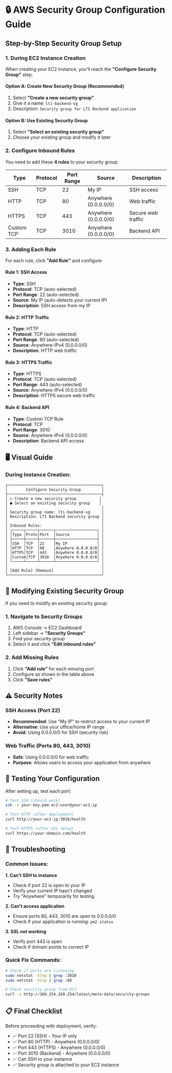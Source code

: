 # 🔒 AWS Security Group Configuration Guide

## Step-by-Step Security Group Setup

### 1. During EC2 Instance Creation

When creating your EC2 instance, you'll reach the **"Configure Security Group"** step:

#### Option A: Create New Security Group (Recommended)
1. Select **"Create a new security group"**
2. Give it a name: `lti-backend-sg`
3. Description: `Security group for LTI Backend application`

#### Option B: Use Existing Security Group
1. Select **"Select an existing security group"**
2. Choose your existing group and modify it later

### 2. Configure Inbound Rules

You need to add these **4 rules** to your security group:

| Type | Protocol | Port Range | Source | Description |
|------|----------|------------|---------|-------------|
| SSH | TCP | 22 | My IP | SSH access |
| HTTP | TCP | 80 | Anywhere (0.0.0.0/0) | Web traffic |
| HTTPS | TCP | 443 | Anywhere (0.0.0.0/0) | Secure web traffic |
| Custom TCP | TCP | 3010 | Anywhere (0.0.0.0/0) | Backend API |

### 3. Adding Each Rule

For each rule, click **"Add Rule"** and configure:

#### Rule 1: SSH Access
- **Type**: SSH
- **Protocol**: TCP (auto-selected)
- **Port Range**: 22 (auto-selected)
- **Source**: My IP (auto-detects your current IP)
- **Description**: SSH access from my IP

#### Rule 2: HTTP Traffic
- **Type**: HTTP
- **Protocol**: TCP (auto-selected)
- **Port Range**: 80 (auto-selected)
- **Source**: Anywhere-IPv4 (0.0.0.0/0)
- **Description**: HTTP web traffic

#### Rule 3: HTTPS Traffic
- **Type**: HTTPS
- **Protocol**: TCP (auto-selected)
- **Port Range**: 443 (auto-selected)
- **Source**: Anywhere-IPv4 (0.0.0.0/0)
- **Description**: HTTPS secure web traffic

#### Rule 4: Backend API
- **Type**: Custom TCP Rule
- **Protocol**: TCP
- **Port Range**: 3010
- **Source**: Anywhere-IPv4 (0.0.0.0/0)
- **Description**: Backend API access

## 🖥️ Visual Guide

### During Instance Creation:
```
┌─────────────────────────────────────────┐
│        Configure Security Group         │
├─────────────────────────────────────────┤
│ ○ Create a new security group          │
│ ● Select an existing security group    │
│                                         │
│ Security group name: lti-backend-sg     │
│ Description: LTI Backend security group │
│                                         │
│ Inbound Rules:                          │
│ ┌─────┬─────┬──────┬──────────────────┐ │
│ │Type │Proto│Port  │Source            │ │
│ ├─────┼─────┼──────┼──────────────────┤ │
│ │SSH  │TCP  │22    │My IP             │ │
│ │HTTP │TCP  │80    │Anywhere 0.0.0.0/0│ │
│ │HTTPS│TCP  │443   │Anywhere 0.0.0.0/0│ │
│ │Custom│TCP │3010  │Anywhere 0.0.0.0/0│ │
│ └─────┴─────┴──────┴──────────────────┘ │
│                                         │
│ [Add Rule] [Remove]                     │
└─────────────────────────────────────────┘
```

## 🔧 Modifying Existing Security Group

If you need to modify an existing security group:

### 1. Navigate to Security Groups
1. AWS Console → EC2 Dashboard
2. Left sidebar → **"Security Groups"**
3. Find your security group
4. Select it and click **"Edit inbound rules"**

### 2. Add Missing Rules
1. Click **"Add rule"** for each missing port
2. Configure as shown in the table above
3. Click **"Save rules"**

## ⚠️ Security Notes

### SSH Access (Port 22)
- **Recommended**: Use "My IP" to restrict access to your current IP
- **Alternative**: Use your office/home IP range
- **Avoid**: Using 0.0.0.0/0 for SSH (security risk)

### Web Traffic (Ports 80, 443, 3010)
- **Safe**: Using 0.0.0.0/0 for web traffic
- **Purpose**: Allows users to access your application from anywhere

## 🧪 Testing Your Configuration

After setting up, test each port:

```bash
# Test SSH (should work)
ssh -i your-key.pem ec2-user@your-ec2-ip

# Test HTTP (after deployment)
curl http://your-ec2-ip:3010/health

# Test HTTPS (after SSL setup)
curl https://your-domain.com/health
```

## 🚨 Troubleshooting

### Common Issues:

**1. Can't SSH to instance**
- Check if port 22 is open to your IP
- Verify your current IP hasn't changed
- Try "Anywhere" temporarily for testing

**2. Can't access application**
- Ensure ports 80, 443, 3010 are open to 0.0.0.0/0
- Check if your application is running: `pm2 status`

**3. SSL not working**
- Verify port 443 is open
- Check if domain points to correct IP

### Quick Fix Commands:
```bash
# Check if ports are listening
sudo netstat -tlnp | grep :3010
sudo netstat -tlnp | grep :80

# Check security group from EC2
curl -s http://169.254.169.254/latest/meta-data/security-groups
```

## 📋 Final Checklist

Before proceeding with deployment, verify:
- ✅ Port 22 (SSH) - Your IP only
- ✅ Port 80 (HTTP) - Anywhere (0.0.0.0/0)
- ✅ Port 443 (HTTPS) - Anywhere (0.0.0.0/0)  
- ✅ Port 3010 (Backend) - Anywhere (0.0.0.0/0)
- ✅ Can SSH to your instance
- ✅ Security group is attached to your EC2 instance
